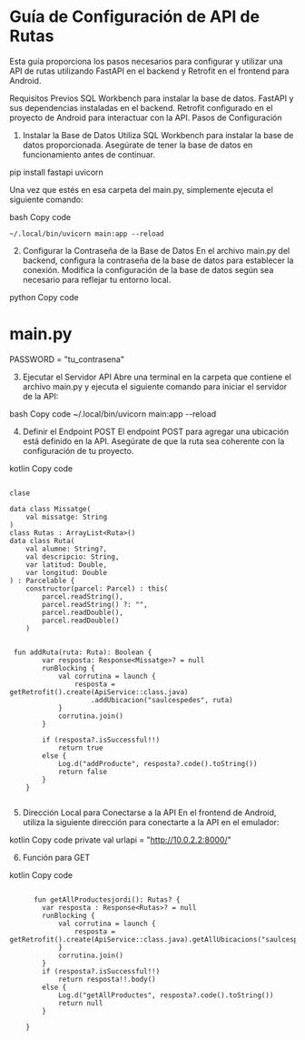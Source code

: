# Guía de Configuración de API de Rutas
Esta guía proporciona los pasos necesarios para configurar y utilizar una API de rutas utilizando FastAPI en el backend y Retrofit en el frontend para Android.

Requisitos Previos
SQL Workbench para instalar la base de datos.
FastAPI y sus dependencias instaladas en el backend.
Retrofit configurado en el proyecto de Android para interactuar con la API.
Pasos de Configuración
1. Instalar la Base de Datos
Utiliza SQL Workbench para instalar la base de datos proporcionada. Asegúrate de tener la base de datos en funcionamiento antes de continuar.

pip install fastapi uvicorn

Una vez que estés en esa carpeta del main.py, simplemente ejecuta el siguiente comando:

bash
Copy code
```
~/.local/bin/uvicorn main:app --reload
```

2. Configurar la Contraseña de la Base de Datos
En el archivo main.py del backend, configura la contraseña de la base de datos para establecer la conexión. Modifica la configuración de la base de datos según sea necesario para reflejar tu entorno local.

python
Copy code
# main.py

PASSWORD = "tu_contrasena"

3. Ejecutar el Servidor API
Abre una terminal en la carpeta que contiene el archivo main.py y ejecuta el siguiente comando para iniciar el servidor de la API:

bash
Copy code
~/.local/bin/uvicorn main:app --reload

4. Definir el Endpoint POST
El endpoint POST para agregar una ubicación está definido en la API. Asegúrate de que la ruta sea coherente con la configuración de tu proyecto.

kotlin
Copy code
```

clase 

data class Missatge(
    val missatge: String
)
class Rutas : ArrayList<Ruta>()
data class Ruta(
    val alumne: String?,
    val descripcio: String,
    var latitud: Double,
    var longitud: Double
) : Parcelable {
    constructor(parcel: Parcel) : this(
        parcel.readString(),
        parcel.readString() ?: "",
        parcel.readDouble(),
        parcel.readDouble()
    )


 fun addRuta(ruta: Ruta): Boolean {
        var resposta: Response<Missatge>? = null
        runBlocking {
            val corrutina = launch {
                resposta = getRetrofit().create(ApiService::class.java)
                    .addUbicacion("saulcespedes", ruta)
            }
            corrutina.join()
        }

        if (resposta?.isSuccessful!!)
            return true
        else {
            Log.d("addProducte", resposta?.code().toString())
            return false
        }
    }


```
5. Dirección Local para Conectarse a la API
En el frontend de Android, utiliza la siguiente dirección para conectarte a la API en el emulador:

kotlin
Copy code
private val urlapi = "http://10.0.2.2:8000/"

6. Función para GET

kotlin
Copy code
```

      fun getAllProductesjordi(): Rutas? {
        var resposta : Response<Rutas>? = null
        runBlocking {
            val corrutina = launch {
                resposta = getRetrofit().create(ApiService::class.java).getAllUbicacions("saulcespedes")
            }
            corrutina.join()
        }
        if (resposta?.isSuccessful!!)
            return resposta!!.body()
        else {
            Log.d("getAllProductes", resposta?.code().toString())
            return null
        }

    }




```
